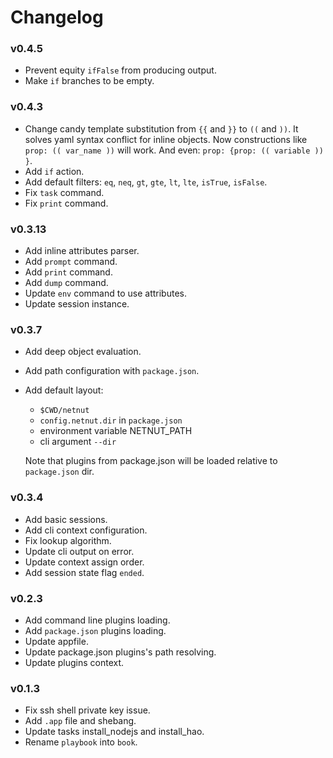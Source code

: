 # Changelog

### v0.4.5
* Prevent equity `ifFalse` from producing output.
* Make `if` branches to be empty.

### v0.4.3
* Change candy template substitution from `{{` and `}}` to `((` and `))`. It
  solves yaml syntax conflict for inline objects. Now constructions
  like `prop: (( var_name ))` will work. And even: `prop: {prop: (( variable )) }`.
* Add `if` action.
* Add default filters: `eq`, `neq`, `gt`, `gte`, `lt`, `lte`, `isTrue`, `isFalse`.
* Fix `task` command.
* Fix `print` command.

### v0.3.13
* Add inline attributes parser.
* Add `prompt` command.
* Add `print` command.
* Add `dump` command.
* Update `env` command to use attributes.
* Update session instance.

### v0.3.7

* Add deep object evaluation.
* Add path configuration with `package.json`.
* Add default layout:
    * `$CWD/netnut`
    * `config.netnut.dir` in `package.json`
    * environment variable NETNUT_PATH
    * cli argument `--dir`

    Note that plugins from package.json will be loaded relative
    to `package.json` dir.

### v0.3.4

* Add basic sessions.
* Add cli context configuration.
* Fix lookup algorithm.
* Update cli output on error.
* Update context assign order.
* Add session state flag `ended`.

### v0.2.3

* Add command line plugins loading.
* Add `package.json` plugins loading.
* Update appfile.
* Update package.json plugins's path resolving.
* Update plugins context.


### v0.1.3

* Fix ssh shell private key issue.
* Add `.app` file and shebang.
* Update tasks install_nodejs and install_hao.
* Rename `playbook` into `book`.
